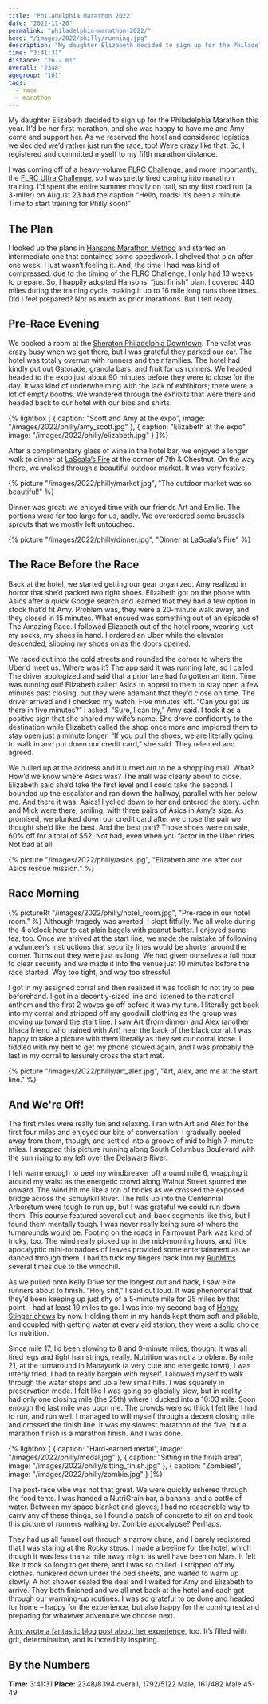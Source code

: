 ```yaml
---
title: "Philadelphia Marathon 2022"
date: "2022-11-20"
permalink: "philadelphia-marathon-2022/"
hero: "/images/2022/philly/running.jpg"
description: "My daughter Elizabeth decided to sign up for the Philadelphia Marathon this year. It’d be her first marathon, and she was happy to have me and Amy come and support her. As we reserved the hotel and considered logistics, we decided we’d rather just run the race, too! We’re crazy like that."
time: "3:41:31"
distance: "26.2 mi"
overall: "2348"
agegroup: "161"
tags:
  - race
  - marathon
---
```


My daughter Elizabeth decided to sign up for the Philadelphia Marathon this year. It’d be her first marathon, and she was happy to have me and Amy come and support her. As we reserved the hotel and considered logistics, we decided we’d rather just run the race, too! We’re crazy like that. So, I registered and committed myself to my fifth marathon distance.

I was coming off of a heavy-volume [FLRC Challenge](https://scottpdawson.com/flrc-challenge-2022/), and more importantly, the [FLRC Ultra Challenge](https://scottpdawson.com/flrc-100k-ultra-challenge-2022/), so I was pretty tired coming into marathon training. I’d spent the entire summer mostly on trail, so my first road run (a 3-miler) on August 23 had the caption “Hello, roads! It’s been a minute. Time to start training for Philly soon!”

## The Plan

I looked up the plans in [Hansons Marathon Method](https://amzn.to/3GGvhUP) and started an intermediate one that contained some speedwork. I shelved that plan after one week. I just wasn’t feeling it. And, the time I had was kind of compressed: due to the timing of the FLRC Challenge, I only had 13 weeks to prepare. So, I happily adopted Hansons’ “just finish” plan. I covered 440 miles during the training cycle, making it up to 16 mile long runs three times. Did I feel prepared? Not as much as prior marathons. But I felt ready.

## Pre-Race Evening

We booked a room at the [Sheraton Philadelphia Downtown](https://www.marriott.com/en-us/hotels/phlws-sheraton-philadelphia-downtown/overview/). The valet was crazy busy when we got there, but I was grateful they parked our car. The hotel was totally overrun with runners and their families. The hotel had kindly put out Gatorade, granola bars, and fruit for us runners. We headed headed to the expo just about 90 minutes before they were to close for the day. It was kind of underwhelming with the lack of exhibitors; there were a lot of empty booths. We wandered through the exhibits that were there and headed back to our hotel with our bibs and shirts.

{% lightbox [
    { caption: "Scott and Amy at the expo", image: "/images/2022/philly/amy_scott.jpg" },
    { caption: "Elizabeth at the expo", image: "/images/2022/philly/elizabeth.jpg" }
]%}

After a complimentary glass of wine in the hotel bar, we enjoyed a longer walk to dinner at [LaScala’s Fire](https://lascalasfire.com) at the corner of 7th & Chestnut. On the way there, we walked through a beautiful outdoor market. It was very festive!

{% picture "/images/2022/philly/market.jpg", "The outdoor market was so beautiful!" %}

Dinner was great: we enjoyed time with our friends Art and Emilie. The portions were far too large for us, sadly. We overordered some brussels sprouts that we mostly left untouched.

{% picture "/images/2022/philly/dinner.jpg", "Dinner at LaScala’s Fire" %}

## The Race Before the Race

Back at the hotel, we started getting our gear organized. Amy realized in horror that she’d packed two right shoes. Elizabeth got on the phone with Asics after a quick Google search and learned that they had a few option in stock that’d fit Amy. Problem was, they were a 20-minute walk away, and they closed in 15 minutes. What ensued was something out of an episode of The Amazing Race. I followed Elizabeth out of the hotel room, wearing just my socks, my shoes in hand. I ordered an Uber while the elevator descended, slipping my shoes on as the doors opened.

We raced out into the cold streets and rounded the corner to where the Uber’d meet us. Where was it? The app said it was running late, so I called. The driver apologized and said that a prior fare had forgotten an item. Time was running out! Elizabeth called Asics to appeal to them to stay open a few minutes past closing, but they were adamant that they’d close on time. The driver arrived and I checked my watch. Five minutes left. “Can you get us there in five minutes?” I asked. “Sure, I can try,” Amy said. I took it as a positive sign that she shared my wife’s name. She drove confidently to the destination while Elizabeth called the shop once more and implored them to stay open just a minute longer. “If you pull the shoes, we are literally going to walk in and put down our credit card,” she said. They relented and agreed.

We pulled up at the address and it turned out to be a shopping mall. What? How’d we know where Asics was? The mall was clearly about to close. Elizabeth said she’d take the first level and I could take the second. I bounded up the escalator and ran down the hallway, parallel with her below me. And there it was: Asics! I yelled down to her and entered the story. John and Mick were there, smiling, with three pairs of Asics in Amy’s size. As promised, we plunked down our credit card after we chose the pair we thought she’d like the best. And the best part? Those shoes were on sale, 60% off for a total of $52. Not bad, even when you factor in the Uber rides. Not bad at all.

{% picture "/images/2022/philly/asics.jpg", "Elizabeth and me after our Asics rescue mission." %}

## Race Morning

{% pictureRt "/images/2022/philly/hotel_room.jpg", "Pre-race in our hotel room." %}
Although tragedy was averted, I slept fitfully. We all woke during the 4 o'clock hour to eat plain bagels with peanut butter. I enjoyed some tea, too. Once we arrived at the start line, we made the mistake of following a volunteer’s instructions that security lines would be shorter around the corner. Turns out they were just as long. We had given ourselves a full hour to clear security and we made it into the venue just 10 minutes before the race started. Way too tight, and way too stressful.

I got in my assigned corral and then realized it was foolish to not try to pee beforehand. I got in a decently-sized line and listened to the national anthem and the first 2 waves go off before it was my turn. I literally got back into my corral and stripped off my goodwill clothing as the group was moving up toward the start line. I saw Art (from dinner) and Alex (another Ithaca friend who trained with Art) near the back of the black corral. I was happy to take a picture with them literally as they set our corral loose. I fiddled with my belt to get my phone stowed again, and I was probably the last in my corral to leisurely cross the start mat.

{% picture "/images/2022/philly/art_alex.jpg", "Art, Alex, and me at the start line." %}

## And We're Off!

The first miles were really fun and relaxing. I ran with Art and Alex for the first four miles and enjoyed our bits of conversation. I gradually peeled away from them, though, and settled into a groove of mid to high 7-minute miles. I snapped this picture running along South Columbus Boulevard with the sun rising to my left over the Delaware River.

I felt warm enough to peel my windbreaker off around mile 6, wrapping it around my waist as the energetic crowd along Walnut Street spurred me onward. The wind hit me like a ton of bricks as we crossed the exposed bridge across the Schuylkill River. The hills up into the Centennial Arboretum were tough to run up, but I was grateful we could run down them. This course featured several out-and-back segments like this, but I found them mentally tough. I was never really being sure of where the turnarounds would be. Footing on the roads in Fairmount Park was kind of tricky, too. The wind really picked up in the mid-morning hours, and little apocalyptic mini-tornadoes of leaves provided some entertainment as we danced through them. I had to tuck my fingers back into my [RunMitts](https://runmitts.com/) several times due to the windchill.

As we pulled onto Kelly Drive for the longest out and back, I saw elite runners about to finish. “Holy shit,” I said out loud. It was phenomenal that they’d been keeping up just shy of a 5-minute mile for 25 miles by that point. I had at least 10 miles to go. I was into my second bag of [Honey Stinger chews](https://honeystinger.com/pages/shop-all) by now. Holding them in my hands kept them soft and pliable, and coupled with getting water at every aid station, they were a solid choice for nutrition.

Since mile 17, I’d been slowing to 8 and 9-minute miles, though. It was all tired legs and tight hamstrings, really. Nutrition was not a problem. By mile 21, at the turnaround in Manayunk (a very cute and energetic town), I was utterly fried. I had to really bargain with myself. I allowed myself to walk through the water stops and up a few small hills. I was squarely in preservation mode. I felt like I was going so glacially slow, but in reality, I had only one closing mile (the 25th) where I ducked into a 10:03 mile. Soon enough the last mile was upon me. The crowds were so thick I felt like I had to run, and run well. I managed to will myself through a decent closing mile and crossed the finish line. It was my slowest marathon of the five, but a marathon finish is a marathon finish. And I was done.

{% lightbox [
    { caption: "Hard-earned medal", image: "/images/2022/philly/medal.jpg" },
    { caption: "Sitting in the finish area", image: "/images/2022/philly/sitting_finish.jpg" },
    { caption: "Zombies!", image: "/images/2022/philly/zombie.jpg" }
]%}

The post-race vibe was not that great. We were quickly ushered through the food tents. I was handed a NutriGrain bar, a banana, and a bottle of water. Between my space blanket and gloves, I had no reasonable way to carry any of these things, so I found a patch of concrete to sit on and took this picture of runners walking by. Zombie apocalypse? Perhaps.

They had us all funnel out through a narrow chute, and I barely registered that I was staring at the Rocky steps. I made a beeline for the hotel, which though it was less than a mile away might as well have been on Mars. It felt like it took so long to get there, and I was so chilled. I stripped off my clothes, hunkered down under the bed sheets, and waited to warm up slowly. A hot shower sealed the deal and I waited for Amy and Elizabeth to arrive. They both finished and we all met back at the hotel and each got through our warming-up routines. I was so grateful to be done and headed for home – happy for the experience, but also happy for the coming rest and preparing for whatever adventure we choose next.

[Amy wrote a fantastic blog post about her experience](https://skirtrunner.com/race-report/philly-marathon-2022/), too. It’s filled with grit, determination, and is incredibly inspiring.

## By the Numbers

**Time:** 3:41:31
**Place:** 2348/8394 overall, 1792/5122 Male, 161/482 Male 45-49

<div class="strava-embed-placeholder" data-embed-type="activity" data-embed-id="8145564438"></div><script src="https://strava-embeds.com/embed.js"></script>
